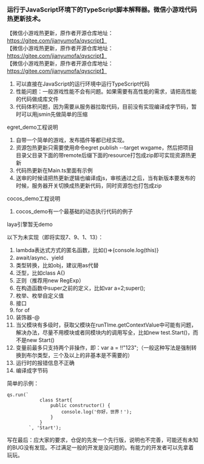 ### 运行于JavaScript环境下的TypeScript脚本解释器。微信小游戏代码热更新技术。

【微信小游戏热更新，原作者开源仓库地址：https://gitee.com/jianyumofa/qyscript】  
【微信小游戏热更新，原作者开源仓库地址：https://gitee.com/jianyumofa/qyscript】  
【微信小游戏热更新，原作者开源仓库地址：https://gitee.com/jianyumofa/qyscript】  

1. 可以直接在JavaScript的运行环境中运行TypeScript代码
2. 性能问题：一般游戏性能不会有问题。如果需要有高性能的需求，请把高性能的代码做成库文件
3. 代码体积问题，因为需要从服务器拉取代码，目前没有实现编译成字节码，暂时可以用jsmin先做简单的压缩

egret_demo工程说明
1. 自带一个简单的游戏，发布插件等都已经实现。
2. 资源包热更新只需要使用命令egret publish --target wxgame，然后把项目目录父目录下面的带remote后缀下面的resource打包成zip即可实现资源热更新
3. 代码热更新在Main.ts里面有示例
4. 送审的时候请把热更新逻辑也编译成js，审核通过之后，当有新版本要发布的时候，服务器开关切换成热更新代码，同时资源包也打包成zip

cocos_demo工程说明
1. cocos_demo有一个最基础的动态执行代码的例子

laya引擎暂无demo

以下为未实现（即将实现7、9、1、13）：
1. lambda表达式方式的匿名函数，比如()=>{console.log(this)}
2. await/async、yield
3. 类型转换，比如<Array>obj，建议用as代替
4. 泛型，比如class A<T>{}
5. 正则（推荐用new RegExp）
6. 在构造函数中super之前的定义，比如var a=2;super();
7. 枚举、枚举自定义值
8. 接口
9. for of
10. 装饰器-@
11. 当父模块有多级时，获取父模块在runTIme.getContextValue中可能有问题，解决办法，尽量不用模块或者同模块内的调用写全，比如new test.Start()，而不是new Start()
12. 变量前最多只支持两个非操作，即：var a = !!"123";（一般这种写法是强制转换到布尔类型，三个及以上的非基本是不需要的）
13. 运行时的报错信息不正确
14. 编译成字节码

简单的示例：
```
qs.run(`
            class Start{
                public constructor() {
                    console.log('你好，世界！');
                }
            }
        `, 'Start');
```


写在最后：应大家的要求，仓促的先发一个先行版，说明也不完善，可能还有未知的BUG没有发现。不过满足一般的开发是没问题的。有能力的开发者可以先拿着玩玩。
